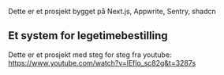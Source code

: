 Dette er et prosjekt bygget på Next.js, Appwrite, Sentry, shadcn

## Et system for legetimebestilling

Dette er et prosjekt med steg for steg fra youtube: https://www.youtube.com/watch?v=lEflo_sc82g&t=3287s
